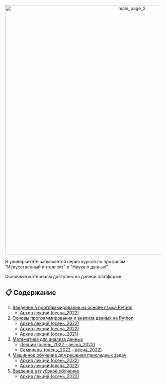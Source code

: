 <div align="center">
<img width="800" alt="main_page_2" src="https://user-images.githubusercontent.com/28728575/147977625-200530fd-7d48-4ba6-bc29-43d6bb205a5c.png">
</div>


В университете запускается серия курсов по профилям "Искусственный интеллект" и "Наука о данных". 

Основные материалы доступны на данной платформе.

## 📋 Содержание

1. [Введение в программирование на основе языка Python](https://github.com/MSUcourses/Data-Analysis-with-Python/tree/main/Intro%20to%20programming)
	* [Архив лекций (весна_2022)](https://github.com/MSUcourses/Data-Analysis-with-Python/blob/main/Intro%20to%20programming/lecture_spring_2022.md)
2. [Основы программирования и анализа данных на Python](https://github.com/MSUcourses/Data-Analysis-with-Python/tree/main/Python) 
	* [Архив лекций (осень_2022)](https://github.com/MSUcourses/Data-Analysis-with-Python/blob/main/Python/lectures_autumn_2022.md)
	* [Архив лекций (весна_2022)](https://github.com/MSUcourses/Data-Analysis-with-Python/blob/main/Python/lecture_spring_2022.md)
	* [Архив лекций (осень_2021)](https://github.com/MSUcourses/Data-Analysis-with-Python/blob/main/Python/lectures_autumn_2021.md)
3. [Математика для анализа данных](https://github.com/MSUcourses/Data-Analysis-with-Python/tree/main/Math)
	* [Лекции (осень_2022 - весна_2022)](https://github.com/MSUcourses/Data-Analysis-with-Python/tree/main/Math/lectures)
	* [Семинары (осень_2022 - весна_2022)](https://github.com/MSUcourses/Data-Analysis-with-Python/tree/main/Math/seminars)
4. [Машинное обучение для решения прикладных задач](https://github.com/MSUcourses/Data-Analysis-with-Python/tree/main/Machine%20Learning)
	* [Архив лекций (осень_2022)](https://github.com/MSUcourses/Data-Analysis-with-Python/blob/main/Machine%20Learning/lectures_autumn_2022.md)
	* [Архив лекций (весна_2022)](https://github.com/MSUcourses/Data-Analysis-with-Python/blob/main/Machine%20Learning/lecture_spring_2022.md)
5. [Введение в глубокое обучение](https://github.com/MSUcourses/Data-Analysis-with-Python/tree/main/Deep%20Learning)
	* [Архив лекций (осень_2022)](https://github.com/MSUcourses/Data-Analysis-with-Python/blob/main/Deep%20Learning/lectures_autumn_2022.md)
